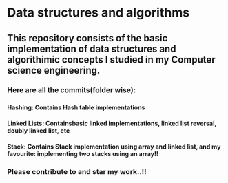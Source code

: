 <h1>Data structures and algorithms</h1>
<h2>This repository consists of the basic implementation of data structures and algorithimic concepts I studied in my Computer science engineering.</h2>
<h3>Here are all the commits(folder wise):<h3>
<h4>Hashing: Contains Hash table implementations</h4>
<h4>Linked Lists: Containsbasic linked implementations, linked list reversal, doubly linked list, etc</h4>
<h4>Stack: Contains Stack implementation using array and linked list, and my favourite: implementing two stacks using an array!!</h4>

<h3>Please contribute to and star my work..!!</h3>
